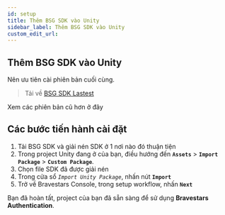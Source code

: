 ```yaml
---
id: setup
title: Thêm BSG SDK vào Unity
sidebar_label: Thêm BSG SDK vào Unity
custom_edit_url: 
---
```

## Thêm BSG SDK vào Unity
Nên ưu tiên cài phiên bản cuối cùng.
>Tải về [BSG SDK Lastest](https://git.bravestars.com/lamph/bravestars-sdk-unity-package/-/archive/master/bravestars-sdk-unity-package-master.zip?path=builded%20package)

Xem các phiên bản cũ hơn ở đây
## Các bước tiến hành cài đặt
1. Tải BSG SDK và giải nén SDK ở 1 nơi nào đó thuận tiện
2. Trong project Unity đang ở của bạn, điều hướng đến **`Assets`** > **`Import Package`** > **`Custom Package`**.
3. Chọn file SDK đã được giải nén
4. Trong cửa sổ *`Import Unity Package`*, nhấn nút **`Import`**
5. Trở về Bravestars Console, trong setup workflow, nhấn **`Next`**

Bạn đã hoàn tất, project của bạn đã sẵn sàng để sử dụng **Bravestars Authentication**.